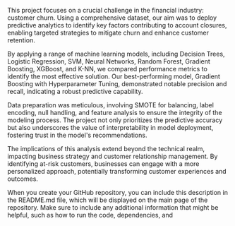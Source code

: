 This project focuses on a crucial challenge in the financial industry: customer churn. Using a comprehensive dataset, our aim was to deploy predictive analytics to identify key factors contributing to account closures, enabling targeted strategies to mitigate churn and enhance customer retention.

By applying a range of machine learning models, including Decision Trees, Logistic Regression, SVM, Neural Networks, Random Forest, Gradient Boosting, XGBoost, and K-NN, we compared performance metrics to identify the most effective solution. Our best-performing model, Gradient Boosting with Hyperparameter Tuning, demonstrated notable precision and recall, indicating a robust predictive capability.

Data preparation was meticulous, involving SMOTE for balancing, label encoding, null handling, and feature analysis to ensure the integrity of the modeling process. The project not only prioritizes the predictive accuracy but also underscores the value of interpretability in model deployment, fostering trust in the model's recommendations.

The implications of this analysis extend beyond the technical realm, impacting business strategy and customer relationship management. By identifying at-risk customers, businesses can engage with a more personalized approach, potentially transforming customer experiences and outcomes.

When you create your GitHub repository, you can include this description in the README.md file, which will be displayed on the main page of the repository. Make sure to include any additional information that might be helpful, such as how to run the code, dependencies, and



